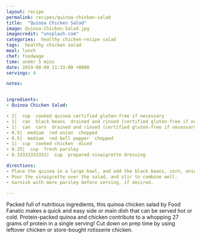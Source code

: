```yaml
---
layout: recipe
permalink: recipes/quinoa-chicken-salad
title:  "Quinoa Chicken Salad"
image: Quinoa-Chicken-Salad.jpg
imagecredit: "unsplash.com"
categories:  healthy chicken-recipe salad
tags:  healthy chicken salad
meal: lunch
chef: foodwage
time: under 5 mins
date: 2019-08-08 11:33:00 +0800
servings: 4

notes:


ingredients:
- Quinoa Chicken Salad:

- 2|  cup  cooked quinoa certified gluten-free if necessary
- 1|  can  black beans  drained and rinsed (certified gluten-free if necessary)
- 1|  can  corn  drained and rinsed (certified gluten-free if necessary)
- 0.5|  medium  red onion  chopped
- 0.5|  medium  red bell pepper  chopped
- 1|  cup  cooked chicken  diced
- 0.25|  cup  fresh parsley
- 0.33333333333|  cup  prepared vinaigrette dressing

directions:
- Place the quinoa in a large bowl, and add the black beans, corn, onion, pepper, chicken and parsley.
- Pour the vinaigrette over the salad, and stir to combine well.
- Garnish with more parsley before serving, if desired.

---
```


Packed full of nutritious ingredients, this quinoa chicken salad by Food Fanatic makes a quick and easy side or main dish that can be served hot or cold. Protein-packed quinoa and chicken contribute to a whopping 27 grams of protein in a single serving! Cut down on prep time by using leftover chicken or store-bought rotisserie chicken.